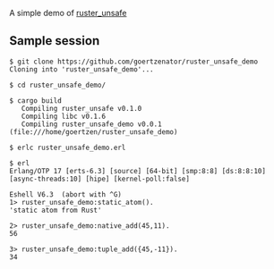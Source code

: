 A simple demo of [ruster_unsafe](https://github.com/goertzenator/ruster_unsafe)

## Sample session

```text
$ git clone https://github.com/goertzenator/ruster_unsafe_demo
Cloning into 'ruster_unsafe_demo'...

$ cd ruster_unsafe_demo/

$ cargo build
   Compiling ruster_unsafe v0.1.0
   Compiling libc v0.1.6
   Compiling ruster_unsafe_demo v0.0.1 (file:///home/goertzen/ruster_unsafe_demo)

$ erlc ruster_unsafe_demo.erl

$ erl
Erlang/OTP 17 [erts-6.3] [source] [64-bit] [smp:8:8] [ds:8:8:10] [async-threads:10] [hipe] [kernel-poll:false]

Eshell V6.3  (abort with ^G)
1> ruster_unsafe_demo:static_atom().
'static atom from Rust'

2> ruster_unsafe_demo:native_add(45,11).
56

3> ruster_unsafe_demo:tuple_add({45,-11}).
34
```
